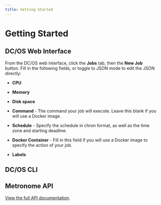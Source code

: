 ```yaml
---
title: Getting Started
---
```


# Getting Started

## DC/OS Web Interface

From the DC/OS web interface, click the **Jobs** tab, then the **New Job** button. Fill in the following fields, or toggle to JSON mode to edit the JSON directly:

* **CPU**

* **Memory**
* **Disk space**
* **Command** - The command your job will execute. Leave this blank if you will use a Docker image.
* **Schedule** - Specify the schedule in chron format, as well as the time zone and starting deadline.
* **Docker Container** - Fill in this field if you will use a Docker image to specify the action of your job.
* **Labels**

## DC/OS CLI

<!-- how do I use this? -->

## Metronome API

<!-- do I create an application definition? -->

[View the full API documentation](http://dcos.github.io/metronome/docs/generated/api.html).
